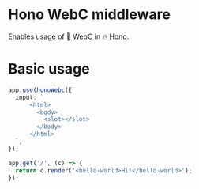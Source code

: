 # Hono WebC middleware

Enables usage of 🔧 [WebC](https://11ty.rocks/posts/introduction-webc/) in 🔥 [Hono](https://hono.dev/).

# Basic usage

```ts
app.use(honoWebc({
  input: `
      <html>
        <body>
          <slot></slot>
        </body>
      </html>
  `,
});

app.get('/', (c) => {
  return c.render('<hello-world>Hi!</hello-world>');
});
```
